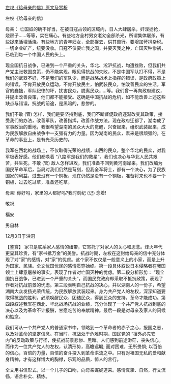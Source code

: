 [左权《给母亲的信》原文及赏析](https://www.vrrw.net/wx/10272.html)

左权《给母亲的信》

母亲： 亡国奴的确不好当，在被日寇占领的区域内，日人大肆屠杀，奸淫掳抢，烧房子……等等，实在痛心。有些地方全村男女老幼全部杀光，所谓集体屠杀，有些捉来活埋活烧。有些地方的青年妇女，全部捉去，供其兽行。要增加苛捐杂税。一切企业矿产，统要没收。日寇不仅要亡我之国，并要灭我之种，亡国灭种惨祸，已临到每一个中国人民的头上。

现全国抗日战争，已进到一个严重的关头，华北、淞沪抗战，均遭挫败，但我们共产党主张救国良策，仍不能实现。眼见得抗战的失败，不是中国军队打不得，不是我们的武器不好，不是我们的军队少，而是战略战术上指挥的错误，是政府政策上的错误，不肯开放民众运动，不肯开放民主，怕武装民众，怕改善民众的生活。军官的蠢拙，军队纪律的坏，扰害民众，脱离民众……等。我们曾一再向政府建议，并提出改善良策，他们都不能接受。这确是中国抗战的危机，如不能改善上述这些缺点与错误，抗战的前途，是黑暗的，悲惨的。

我们不敢 (管) 怎样，我们是要坚持到底，我们不断督促政府逐渐改变其政策，接受我们的办法，改善军队，改善指挥，改善作战方法。现在政府迁都了，湖南成了军事政治的重地，我很希望湖南的民众大大的觉醒，兴奋起来，组织武装起来，成为民族解放自由战争中一支强有力的力量。因为湖南的民众，素来是很顽强的，在革命的事业上，是有光荣历史的。

我军在西北的战场上，不仅取得光荣的战绩，山西的民众，整个华北的民众，对我军极表好感。他们都唤着 “八路军是我们的救星”。我们也决心与华北人民共艰苦，共生死。不敢 (管) 敌人怎样进攻，我们准备不回到黄河南岸来。我们改编为国民革命军后，当局对我们仍然是苛刻，但我全军将士，都有一个决心，为了民族国家的利益，过去没有一个铜板，现在仍然是没有一个铜板，准备将来也不要一个铜板，过去吃过草，准备还吃草。

母亲! 你好吗，家里的人都好吗?我时刻纪 (记) 念着!

敬祝

福安

男自林

12月3日于洪洞



【鉴赏】 家书是联系家人感情的纽带，它寄托了对家人的关心和思念。烽火年代更显其珍贵，有“家书抵万金”的美誉。抗战时期，左权在这封给母亲的信中充分体现了对“家”的感情，对“家”的忧虑。这个家不仅仅是一般意义上的小家，而是上升为国家、民族。全文忧国忧民的感情贯穿始终。第一段具体叙说日本侵略者在我国领土上肆意屠杀的事实，表现了作者对亡国灭种的忧虑。第二段分析形势： “现全国抗日战争，已进到一个严重的关头”，而国民党政府却采取不抵抗政策，表现了作者对抗战前景的忧虑。第三段表明自己抗战的决心，并以湖南人的一份子，希望湖南大众发扬光荣传统，为民族解放武装起来。身为共产党人的左权，深深知道要取得抗战的胜利，必须唤醒民众、团结民众，得到民众的支持，革命才能成功。第四段叙述我军在西北、华北战场抗战的业绩，充分体现了一个共产党人抗战到底的决心以及为革命不计报酬，甘愿吃苦的奉献精神。最后一段是对母亲及家人的问候和惦念。

我们可从一个共产党人的普通家书中，领略到一个革命者的赤子之心，报国之志，以及对革命的坚定信念。在当时，抗战处于危难时期，国民党的 “攘外必先安内”的反动政策与行径，使抗战前景悲惨、黑暗。人们感到前途渺茫，丧失信心。而作为一位共产党人的左权，认清形势，高瞻远瞩; 面对困难，无所畏惧; 以百倍的信心，百倍的力量，百倍的奋斗投入到革命洪流之中。只有对祖国无私的爱和献身精神，才有这样博大的胸襟，乐观的品质，惊人的言行。

全文用书信形式，以一个儿子的口吻，向母亲娓娓道来。感情真挚、自然，行文流畅，语言朴实、精练。

